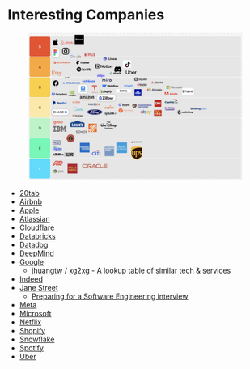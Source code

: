 # Interesting Companies

<figure><img src="../../.gitbook/assets/1734445562730.jpg" alt=""><figcaption></figcaption></figure>

* [20tab](https://www.20tab.com/connect/careers)
* [Airbnb](https://careers.airbnb.com/)
* [Apple](https://www.apple.com/careers/uk/)
* [Atlassian](https://www.atlassian.com/company/careers/all-jobs)
* [Cloudflare](https://www.cloudflare.com/it-it/careers/jobs/)
* [Databricks](https://www.databricks.com/company/careers)
* [Datadog](https://careers.datadoghq.com/all-jobs/)
* [DeepMind](https://deepmind.google/about/careers/#open-roles)
* [Google](https://www.google.com/about/careers/applications/jobs/results/)
  * [jhuangtw](https://github.com/jhuangtw) / [xg2xg](https://github.com/jhuangtw/xg2xg) - A lookup table of similar tech & services
* [Indeed](https://www.indeed.jobs/)
* [Jane Street](https://www.janestreet.com/join-jane-street/open-roles/)
  * [Preparing for a Software Engineering interview](https://www.janestreet.com/preparing-for-a-software-engineering-interview/)
* [Meta](https://www.metacareers.com/jobs)
* [Microsoft](https://careers.microsoft.com/v2/global/en/home.html)
* [Netflix](https://jobs.netflix.com/)
* [Shopify](https://www.shopify.com/uk/careers)
* [Snowflake](https://careers.snowflake.com/us/en/search-results)
* [Spotify](https://www.lifeatspotify.com/)
* [Uber](https://www.uber.com/gb/en/careers/)
